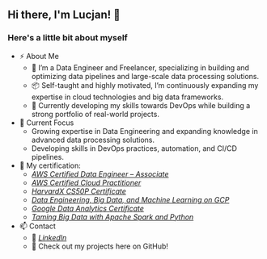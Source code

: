 ## Hi there, I'm Lucjan! 👋

### Here's a little bit about myself

- ⚡ About Me
  - 🎯 I’m a Data Engineer and Freelancer, specializing in building and optimizing data pipelines and large-scale data processing solutions.
  - 📦 Self-taught and highly motivated, I’m continuously expanding my expertise in cloud technologies and big data frameworks.
  - 🚀 Currently developing my skills towards DevOps while building a strong portfolio of real-world projects.
- 🌱 Current Focus
  - Growing expertise in Data Engineering and expanding knowledge in advanced data processing solutions.
  - Developing skills in DevOps practices, automation, and CI/CD pipelines.
- 📝 My certification:
  - [*AWS Certified Data Engineer – Associate*](https://www.credly.com/badges/01ff15f9-b7e2-4af1-a702-b053151e4503)
  - [*AWS Certified Cloud Practitioner*](https://www.credly.com/badges/6492b941-2cc8-41a6-87e7-ebb9c0f7c428)
  - [*HarvardX CS50P Certificate*](https://courses.edx.org/certificates/1f036386cb1242c98c5fed3e9e4a5e70)
  - [*Data Engineering, Big Data, and Machine Learning on GCP*](https://www.coursera.org/account/accomplishments/specialization/certificate/L6GC3BVG4FXT)
  - [*Google Data Analytics Certificate*](https://www.credly.com/badges/d8457d2e-06e4-4142-8ea1-4cfd52f24c67/linked_in_profile)
  - [*Taming Big Data with Apache Spark and Python*](https://www.udemy.com/certificate/UC-e77a4dc3-1f94-44f6-847b-b766e19da7b3/)
- 📫 Contact
  - 💼 [*LinkedIn*](https://www.linkedin.com/in/lucjankonopka/)
  - 📂 Check out my projects here on GitHub!
#

<!--
**lucjankonopka/lucjankonopka** is a ✨ _special_ ✨ repository because its `README.md` (this file) appears on your GitHub profile.

Here are some ideas to get you started:

- 🔭 I’m currently working on ...
- 🌱 I’m currently learning ...
- 👯 I’m looking to collaborate on ...
- 🤔 I’m looking for help with ...
- 💬 Ask me about ...
- 📫 How to reach me: ...
- 😄 Pronouns: ...
- ⚡ Fun fact: ...
-->
